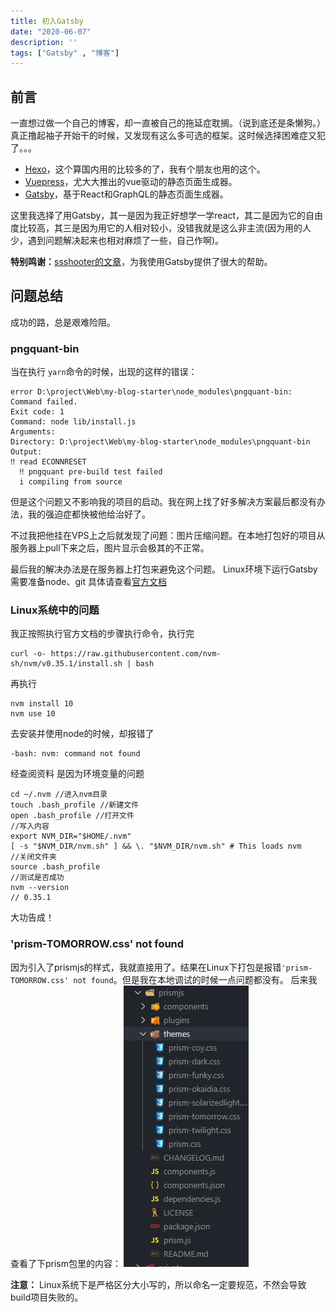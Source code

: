 ```yaml
---
title: 初入Gatsby
date: "2020-06-07"
description: ''
tags: ["Gatsby" , "博客"]
---
```


## 前言
一直想过做一个自己的博客，却一直被自己的拖延症耽搁。（说到底还是条懒狗。） 真正撸起袖子开始干的时候，又发现有这么多可选的框架。这时候选择困难症又犯了。。。

- [Hexo](https://hexo.io/zh-cn/docs/)，这个算国内用的比较多的了，我有个朋友也用的这个。
- [Vuepress](https://www.vuepress.cn/)，尤大大推出的vue驱动的静态页面生成器。
- [Gatsby](https://www.gatsbyjs.org/)，基于React和GraphQL的静态页面生成器。

这里我选择了用Gatsby，其一是因为我正好想学一学react，其二是因为它的自由度比较高，其三是因为用它的人相对较小，没错我就是这么非主流(因为用的人少，遇到问题解决起来也相对麻烦了一些，自己作啊)。

**特别鸣谢：**[ssshooter的文章](https://ssshooter.com/2019-02-11-gatsby-tutorial/)，为我使用Gatsby提供了很大的帮助。

## 问题总结
成功的路，总是艰难险阻。

### pngquant-bin
当在执行 `yarn`命令的时候，出现的这样的错误：
```
error D:\project\Web\my-blog-starter\node_modules\pngquant-bin: Command failed.
Exit code: 1
Command: node lib/install.js
Arguments:
Directory: D:\project\Web\my-blog-starter\node_modules\pngquant-bin
Output:
‼ read ECONNRESET
  ‼ pngquant pre-build test failed
  i compiling from source
```

但是这个问题又不影响我的项目的启动。我在网上找了好多解决方案最后都没有办法，我的强迫症都快被他给治好了。

不过我把他挂在VPS上之后就发现了问题：图片压缩问题。在本地打包好的项目从服务器上pull下来之后，图片显示会极其的不正常。

最后我的解决办法是在服务器上打包来避免这个问题。
Linux环境下运行Gatsby需要准备node、git 具体请查看[官方文档](https://www.gatsbyjs.org/docs/gatsby-on-linux/)


### Linux系统中的问题
我正按照执行官方文档的步骤执行命令，执行完
``` shell
curl -o- https://raw.githubusercontent.com/nvm-sh/nvm/v0.35.1/install.sh | bash
```
再执行
``` shell
nvm install 10
nvm use 10
```
去安装并使用node的时候，却报错了
``` shell
-bash: nvm: command not found 
```
经查阅资料 是因为环境变量的问题 

``` shell
cd ~/.nvm //进入nvm目录
touch .bash_profile //新建文件
open .bash_profile //打开文件
//写入内容
export NVM_DIR="$HOME/.nvm"
[ -s "$NVM_DIR/nvm.sh" ] && \. "$NVM_DIR/nvm.sh" # This loads nvm
//关闭文件夹
source .bash_profile
//测试是否成功
nvm --version
// 0.35.1
```
大功告成！ 

### 'prism-TOMORROW.css' not found
因为引入了prismjs的样式，我就直接用了。结果在Linux下打包是报错`'prism-TOMORROW.css' not found`。但是我在本地调试的时候一点问题都没有。
后来我查看了下prism包里的内容：
![prismjs](../img/prismjs.png)

**注意：** Linux系统下是严格区分大小写的，所以命名一定要规范，不然会导致build项目失败的。